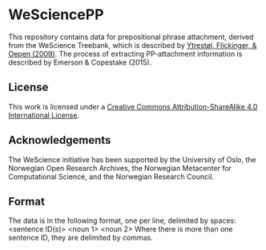 # WeSciencePP
This repository contains data for prepositional phrase attachment, derived from the WeScience Treebank, which is described by [Ytrestøl, Flickinger, & Oepen (2009)](http://www.delph-in.net/wescience/tlt09.pdf).  The process of extracting PP-attachment information is described by Emerson & Copestake (2015).

## License
This work is licensed under a [Creative Commons Attribution-ShareAlike 4.0 International License](http://creativecommons.org/licenses/by-sa/4.0/legalcode).

## Acknowledgements
The WeScience initiative has been supported by the University of Oslo, the Norwegian Open Research Archives, the Norwegian Metacenter for Computational Science, and the Norwegian Research Council.

## Format
The data is in the following format, one per line, delimited by spaces:
<sentence ID(s)> <verb> <noun 1> <preposition> <noun 2> <attachment>
Where there is more than one sentence ID, they are delimited by commas.
